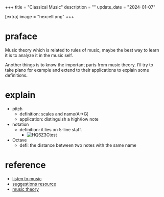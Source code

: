 +++
title = "Classical Music"
description = ""
update_date = "2024-01-07"

[extra]
image = "hexcell.png"
+++

# praface

Music theory which is related to rules of music, maybe the best way to learn it is to analyze it in the music self.

Another things is to know the important parts from music theory.
I'll try to take piano for example and extend to their applications to explain some definitions.

# explain

- pitch 
  - definition: scales and name(A->G)
  - application: distinguish a high/low note
- notation
  - definition: it lies on 5-line staff.
    - ![HQ6Z3Ctest](https://cdn.jsdelivr.net/gh/h3x311/upic@main/LC3/2024/HQ6Z3Ctest.png)
- Octave
  - defi: the distance between two notes with the same name


# reference

- [listen to music](https://www.youtube.com/watch?v=5_yOVARO2Oc&list=PL9LXrs9vCXK56qtyK4qcqwHrbf0em_81r)
- [suggestions resource](https://www.reddit.com/r/edmproduction/comments/39aq6m/blog_how_i_learned_music_theory_warning_long/)
- [music theory](http://musictheory.pugetsound.edu/mt21c/BasicConceptsPracticeExercises.html)


